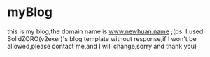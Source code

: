 # myBlog
this is my blog,the domain name is www.newhuan.name ;(ps: I used SolidZORO(v2exer)'s blog template without response,if I won't be allowed,please  contact me,and I will change,sorry and thank you)
